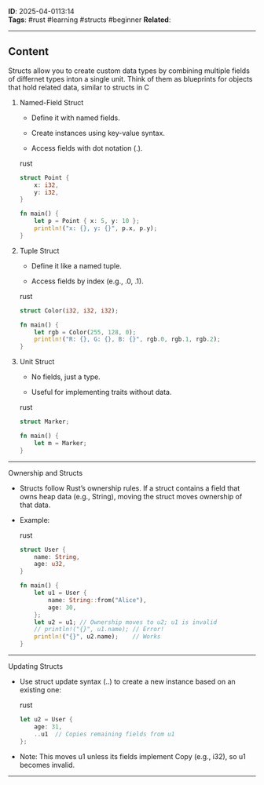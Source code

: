 **ID**: 2025-04-0113:14  
**Tags**: #rust #learning  #structs #beginner 
**Related**: 

---

## Content
Structs allow you to create custom data types by combining multiple fields of differnet types inton a single unit. Think of them as blueprints for objects that hold related data, similar to structs in C 

1. Named-Field Struct
    
    - Define it with named fields.
        
    - Create instances using key-value syntax.
        
    - Access fields with dot notation (.).
        
    
    rust
    
    ```rust
    struct Point {
        x: i32,
        y: i32,
    }
    
    fn main() {
        let p = Point { x: 5, y: 10 };
        println!("x: {}, y: {}", p.x, p.y);
    }
    ```
    
2. Tuple Struct
    
    - Define it like a named tuple.
        
    - Access fields by index (e.g., .0, .1).
        
    
    rust
    
    ```rust
    struct Color(i32, i32, i32);
    
    fn main() {
        let rgb = Color(255, 128, 0);
        println!("R: {}, G: {}, B: {}", rgb.0, rgb.1, rgb.2);
    }
    ```
    
3. Unit Struct
    
    - No fields, just a type.
        
    - Useful for implementing traits without data.
        
    
    rust
    
    ```rust
    struct Marker;
    
    fn main() {
        let m = Marker;
    }
    ```
    

---

Ownership and Structs

- Structs follow Rust’s ownership rules. If a struct contains a field that owns heap data (e.g., String), moving the struct moves ownership of that data.
    
- Example:
    
    rust
    
    ```rust
    struct User {
        name: String,
        age: u32,
    }
    
    fn main() {
        let u1 = User {
            name: String::from("Alice"),
            age: 30,
        };
        let u2 = u1; // Ownership moves to u2; u1 is invalid
        // println!("{}", u1.name); // Error!
        println!("{}", u2.name);    // Works
    }
    ```
    

---

Updating Structs

- Use struct update syntax (..) to create a new instance based on an existing one:
    
    rust
    
    ```rust
    let u2 = User {
        age: 31,
        ..u1  // Copies remaining fields from u1
    };
    ```
    
- Note: This moves u1 unless its fields implement Copy (e.g., i32), so u1 becomes invalid.
    

---